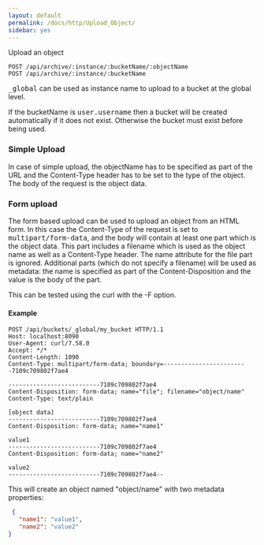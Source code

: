 ```yaml
---
layout: default
permalink: /docs/http/Upload_Object/
sidebar: yes
---
```


Upload an object

    POST /api/archive/:instance/:bucketName/:objectName
    POST /api/archive/:instance/:bucketName

<tt>_global</tt> can be used as instance name to upload to a bucket at the global level.

If the bucketName is <tt>user.username</tt> then a bucket will be created automatically if it does not exist. Otherwise the bucket must exist before being used.
    

### Simple Upload

In case of simple upload, the objectName has to be specified as part of the URL and the Content-Type header has to be set to the type of the object. The body of the request is the object data.

### Form upload

The form based upload can be used to upload an object from an HTML form. In this case the Content-Type of the request is set to <tt>multipart/form-data</tt>, and the body will contain at least one part which is the object data. This part includes a   filename which is used as the object name as well as a Content-Type header. The name attribute for the file part is ignored.
Additional parts (which do not specify a filename) will be used as metadata: the name is specified as part of the Content-Disposition and the value is the body of the part.

This can be tested using the curl with the -F option. 


#### Example

```
POST /api/buckets/_global/my_bucket HTTP/1.1
Host: localhost:8090
User-Agent: curl/7.58.0
Accept: */*
Content-Length: 1090
Content-Type: multipart/form-data; boundary=------------------------7109c709802f7ae4

--------------------------7109c709802f7ae4
Content-Disposition: form-data; name="file"; filename="object/name"
Content-Type: text/plain

[object data]
--------------------------7109c709802f7ae4
Content-Disposition: form-data; name="name1"

value1
--------------------------7109c709802f7ae4
Content-Disposition: form-data; name="name2"

value2
--------------------------7109c709802f7ae4--

```

This will create an object named "object/name" with two metadata properties:

```json
 {
   "name1": "value1",
   "name2": "value2"
}
```
